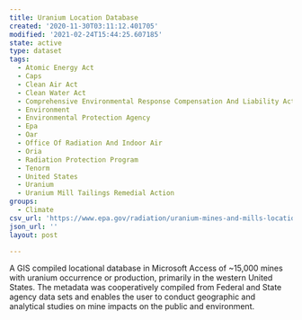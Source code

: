 ```yaml
---
title: Uranium Location Database
created: '2020-11-30T03:11:12.401705'
modified: '2021-02-24T15:44:25.607185'
state: active
type: dataset
tags:
  - Atomic Energy Act
  - Caps
  - Clean Air Act
  - Clean Water Act
  - Comprehensive Environmental Response Compensation And Liability Act
  - Environment
  - Environmental Protection Agency
  - Epa
  - Oar
  - Office Of Radiation And Indoor Air
  - Oria
  - Radiation Protection Program
  - Tenorm
  - United States
  - Uranium
  - Uranium Mill Tailings Remedial Action
groups:
  - Climate
csv_url: 'https://www.epa.gov/radiation/uranium-mines-and-mills-location-database-0'
json_url: ''
layout: post

---
```

A GIS compiled locational database in Microsoft Access of ~15,000 mines with uranium occurrence or production, primarily in the western United States. The metadata was cooperatively compiled from Federal and State agency data sets and enables the user to conduct geographic and analytical studies on mine impacts on the public and environment.
